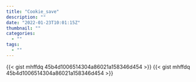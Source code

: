 ```yaml
---
title: "Cookie_save"
description: ""
date: "2022-01-23T10:01:15Z"
thumbnail: ""
categories:
  - ""
tags:
  - ""
---
```

{{< gist mhffdq 45b4d1006514304a86021a158346d454 >}}
{{< gist mhffdq 45b4d1006514304a86021a158346d454 >}}
